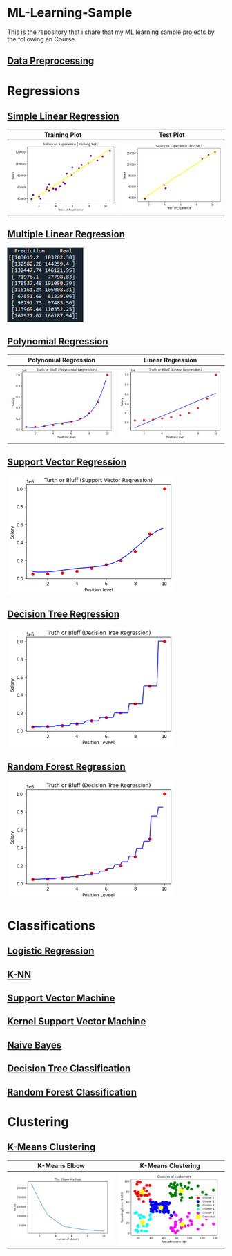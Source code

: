 # ML-Learning-Sample
This is the repository that i share that my ML learning sample projects by the following an Course

## [Data  Preprocessing](https://github.com/ebubekirsezer/ML-Learning-Sample/tree/master/Data%20Preprocessing)

# Regressions

## [Simple Linear Regression](https://github.com/ebubekirsezer/ML-Learning-Sample/tree/master/Simple%20Linear%20Regression)

Training Plot          |  Test Plot    
:-------------------------:|:-------------------------:
![Training Plot](images/simple_linear_regression_training.png) | ![Test Plot](images/simple_linear_regression_test.png)

## [Multiple Linear Regression](https://github.com/ebubekirsezer/ML-Learning-Sample/tree/master/Multiple%20Linear%20Regression)
![Multiple Linear Regression](images/multiple_linear_regression.png)

## [Polynomial Regression](https://github.com/ebubekirsezer/ML-Learning-Sample/tree/master/Polynomial%20Regression)
Polynomial Regression           |  Linear Regression   
:-------------------------:|:-------------------------:
![Polynomial Regression ](images/polynomial_regression_result.png) | ![Linear Regression](images/linear_regression_result.png)

## [Support Vector Regression](https://github.com/ebubekirsezer/ML-Learning-Sample/tree/master/Support%20Vector%20Regression)
![Support Vector Regression](images/support_vector_regression.png)

## [Decision Tree Regression](https://github.com/ebubekirsezer/ML-Learning-Sample/tree/master/Decision%20Tree%20Regression)
![Decision Tree Regression](images/decision_tree_regression.png)

## [Random Forest Regression](https://github.com/ebubekirsezer/ML-Learning-Sample/tree/master/Random%20Forest%20Regression)
![Random Forest Regression](images/random_forest_regression.png)

# Classifications

## [Logistic Regression](https://github.com/ebubekirsezer/ML-Learning-Sample/tree/master/Logistic%20Regression)

## [K-NN](https://github.com/ebubekirsezer/ML-Learning-Sample/tree/master/K-NN%20Regression)

## [Support Vector Machine](https://github.com/ebubekirsezer/ML-Learning-Sample/tree/master/Support%20Vector%20Machine)

## [Kernel Support Vector Machine](https://github.com/ebubekirsezer/ML-Learning-Sample/tree/master/Kernel%20Support%20Vector%20Machine)

## [Naive Bayes](https://github.com/ebubekirsezer/ML-Learning-Sample/tree/master/Naive%20Bayes)

## [Decision Tree Classification](https://github.com/ebubekirsezer/ML-Learning-Sample/tree/master/Decision%20Tree%20Classification)

## [Random Forest Classification](https://github.com/ebubekirsezer/ML-Learning-Sample/tree/master/Random%20Forest%20Classification)

# Clustering

## [K-Means Clustering](https://github.com/ebubekirsezer/ML-Learning-Sample/tree/master/K-Means%20Clustering)

K-Means Elbow          |  K-Means Clustering    
:-------------------------:|:-------------------------:
![K-Means Elbow](images/k_means_elbow.png) | ![K-Means Clustering](images/k_means_clustering.png)